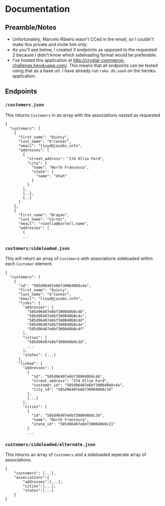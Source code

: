 # Documentation

## Preamble/Notes
- Unfortunately, Marcelo Ribeiro wasn't CCed in the email, so I couldn't make this private and invite him only.
- As you'll see below, I created 3 endpoints as opposed to the requested 2 because I didn't know which sideloading format would be preferable.
- I've hosted this application at http://crystal-commerce-challenge.herokuapp.com/. This means that all endpoints can be tested using that as a base url. I have already run `rake db:seed` on the heroku application.


## Endpoints

### `/customers.json`

This returns `Customers` in an array with the associations nested as requested

```
{
  "customers": [
    {
      "first_name": "Quincy",
      "last_name": "O'Conner",
      "email": "lloyd@jacobs.info",
      "addresses": [
        {
          "street_address": "274 Ollie Ford",
          "city": {
            "name": "North Francesca",
            "state": {
              "name": "Utah"
            }
          }
        },
        {..},
        {..}
      ]
    },
    {
      "first_name": "Brayan",
      "last_name": "Carter",
      "email": "rozella@bartell.name",
      "addresses": [
        { 
        ...
```

### `customers/sideloaded.json`

This will return an array of `Customer`s with associations sideloaded within each `Customer` element.

```
{
  "customers": [
    {
      "id": "585d96407e6bf300040b8c4a",
      "first_name": "Quincy",
      "last_name": "O'Conner",
      "email": "lloyd@jacobs.info",
      "links": {
        "addresses": [
          "585d96407e6bf300040b8c4b",
          "585d96407e6bf300040b8c4c",
          "585d96407e6bf300040b8c4d",
          "585d96407e6bf300040b8c4e",
          "585d96407e6bf300040b8c4f"
        ],
        "cities": [
          "585d96407e6bf300040b8c3d",
          ...
        ],
        "states": [...]
      },
      "linked": {
        "addresses": [
          {
            "id": "585d96407e6bf300040b8c4b",
            "street_address": "274 Ollie Ford",
            "customer_id": "585d96407e6bf300040b8c4a",
            "city_id": "585d96407e6bf300040b8c3d"
          },
          {...}
        ],
        "cities": [
          {
            "id": "585d96407e6bf300040b8c3d",
            "name": "North Francesca",
            "state_id": "585d96407e6bf300040b8c21"
          }
          ...
```
### `customers/sideloaded/alternate.json`

This returns an array of `Customers` and a sideloaded seperate array of associations.

```
{
	"customers": [...],
	"associations":{
		"addresses":[...],
		"cities":[...],
		"states":[...]
	}
}
```

